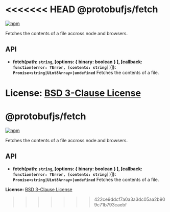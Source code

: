 <<<<<<< HEAD
@protobufjs/fetch
=================
[![npm](https://img.shields.io/npm/v/@protobufjs/fetch.svg)](https://www.npmjs.com/package/@protobufjs/fetch)

Fetches the contents of a file accross node and browsers.

API
---

* **fetch(path: `string`, [options: { binary: boolean } ], [callback: `function(error: ?Error, [contents: string])`]): `Promise<string|Uint8Array>|undefined`**
  Fetches the contents of a file.

**License:** [BSD 3-Clause License](https://opensource.org/licenses/BSD-3-Clause)
=======
@protobufjs/fetch
=================
[![npm](https://img.shields.io/npm/v/@protobufjs/fetch.svg)](https://www.npmjs.com/package/@protobufjs/fetch)

Fetches the contents of a file accross node and browsers.

API
---

* **fetch(path: `string`, [options: { binary: boolean } ], [callback: `function(error: ?Error, [contents: string])`]): `Promise<string|Uint8Array>|undefined`**
  Fetches the contents of a file.

**License:** [BSD 3-Clause License](https://opensource.org/licenses/BSD-3-Clause)
>>>>>>> 422ce9ddcf7a0a3a3dc05aa2b909c71b793caebf
